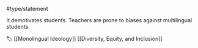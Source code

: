 #type/statement 

It demotivates students. Teachers are prone to biases against multilingual students. 

🏷 [[Monolingual Ideology]] [[Diversity, Equity, and Inclusion]]